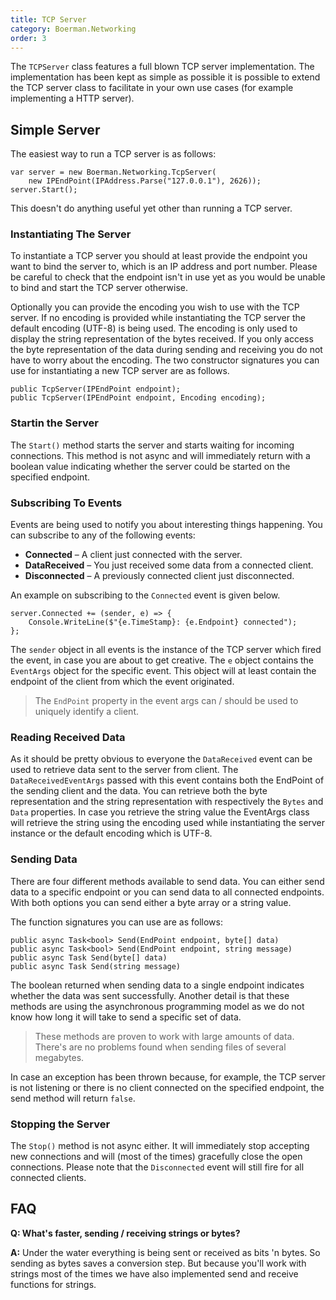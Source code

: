 ```yaml
---
title: TCP Server
category: Boerman.Networking
order: 3
---
```



The `TCPServer` class features a full blown TCP server implementation. The implementation has been kept as simple as possible it is possible to extend the TCP server class to facilitate in your own use cases (for example implementing a HTTP server).

## Simple Server

The easiest way to run a TCP server is as follows:

```
var server = new Boerman.Networking.TcpServer(
    new IPEndPoint(IPAddress.Parse("127.0.0.1"), 2626));
server.Start();
```

This doesn't do anything useful yet other than running a TCP server.

### Instantiating The Server

To instantiate a TCP server you should at least provide the endpoint you want to bind the server to, which is an IP address and port number. Please be careful to check that the endpoint isn't in use yet as you would be unable to bind and start the TCP server otherwise.

Optionally you can provide the encoding you wish to use with the TCP server. If no encoding is provided while instantiating the TCP server the default encoding (UTF-8) is being used. The encoding is only used to display the string representation of the bytes received. If you only access the byte representation of the data during sending and receiving you do not have to worry about the encoding. The two constructor signatures you can use for instantiating a new TCP server are as follows.

```
public TcpServer(IPEndPoint endpoint);
public TcpServer(IPEndPoint endpoint, Encoding encoding);
```

### Startin the Server

The `Start()` method starts the server and starts waiting for incoming connections. This method is not async and will immediately return with a boolean value indicating whether the server could be started on the specified endpoint.

### Subscribing To Events

Events are being used to notify you about interesting things happening. You can subscribe to any of the following events:

* **Connected**&nbsp;– A client just connected with the server.
* **DataReceived**&nbsp;– You just received some data from a connected client.
* **Disconnected**&nbsp;– A previously connected client just disconnected.

An example on subscribing to the `Connected` event is given below.

```
server.Connected += (sender, e) => {
    Console.WriteLine($"{e.TimeStamp}: {e.Endpoint} connected");
};
```

The `sender` object in all events is the instance of the TCP server which fired the event, in case you are about to get creative. The `e` object contains the `EventArgs` object for the specific event. This object will at least contain the endpoint of the client from which the event originated.

> The `EndPoint` property in the event args can / should be used to uniquely identify a client.

### Reading Received Data

As it should be pretty obvious to everyone the `DataReceived` event can be used to retrieve data sent to the server from client. The `DataReceivedEventArgs` passed with this event contains both the EndPoint of the sending client and the data. You can retrieve both the byte representation and the string representation with respectively the `Bytes` and `Data` properties. In case you retrieve the string value the EventArgs class will retrieve the string using the encoding used while instantiating the server instance or the default encoding which is UTF-8.

### Sending Data

There are four different methods available to send data. You can either send data to a specific endpoint or you can send data to all connected endpoints. With both options you can send either a byte array or a string value.

The function signatures you can use are as follows:

```
public async Task<bool> Send(EndPoint endpoint, byte[] data)
public async Task<bool> Send(EndPoint endpoint, string message)
public async Task Send(byte[] data)
public async Task Send(string message)
```

The boolean returned when sending data to a single endpoint indicates whether the data was sent successfully. Another detail is that these methods are using the asynchronous programming model as we do not know how long it will take to send a specific set of data.

> These methods are proven to work with large amounts of data. There's are no problems found when sending files of several megabytes.

In case an exception has been thrown because, for example, the TCP server is not listening or there is no client connected on the specified endpoint, the send method will return `false`.

### Stopping the Server

The `Stop()` method is not async either. It will immediately stop accepting new connections and will (most of the times) gracefully close the open connections. Please note that the `Disconnected` event will still fire for all connected clients.

## FAQ

**Q: What's faster, sending / receiving strings or bytes?**

**A:**&nbsp;Under the water everything is being sent or received as bits 'n bytes. So sending as bytes saves a conversion step. But because you'll work with strings most of the times we have also implemented send and receive functions for strings.